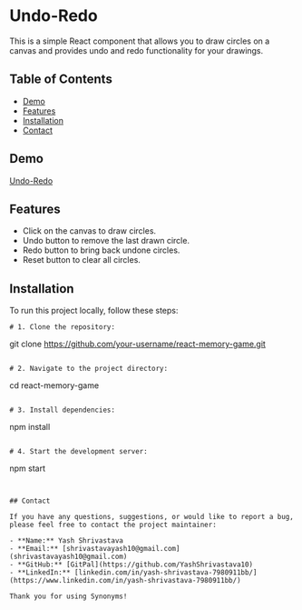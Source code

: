 # Undo-Redo

This is a simple React component that allows you to draw circles on a canvas and provides undo and redo functionality for your drawings.

## Table of Contents

- [Demo](#demo)
- [Features](#features)
- [Installation](#installation)
- [Contact](#contact)

## Demo

[Undo-Redo](https://yashshrivastava10.github.io/undoRedo/)

## Features

- Click on the canvas to draw circles.
- Undo button to remove the last drawn circle.
- Redo button to bring back undone circles.
- Reset button to clear all circles.

## Installation

To run this project locally, follow these steps:

```
# 1. Clone the repository:
```
git clone https://github.com/your-username/react-memory-game.git
```

# 2. Navigate to the project directory:
```
cd react-memory-game
```

# 3. Install dependencies:
```
npm install
```

# 4. Start the development server:
```
npm start
```


## Contact

If you have any questions, suggestions, or would like to report a bug, please feel free to contact the project maintainer:

- **Name:** Yash Shrivastava
- **Email:** [shrivastavayash10@gmail.com](shrivastavayash10@gmail.com)
- **GitHub:** [GitPal](https://github.com/YashShrivastava10)
- **LinkedIn:** [linkedin.com/in/yash-shrivastava-7980911bb/](https://www.linkedin.com/in/yash-shrivastava-7980911bb/)

Thank you for using Synonyms!